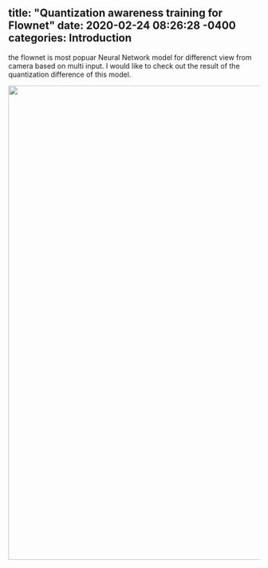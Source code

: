 title: "Quantization awareness training for Flownet"
date: 2020-02-24 08:26:28 -0400
categories: Introduction 
---

the flownet is most popuar Neural Network model for differenct view from camera based on multi input. 
I would like to check out the result of the quantization difference of this model. 


<div>
<img width = "950" src = "https://user-images.githubusercontent.com/5698411/75248950-88743d00-5818-11ea-903b-bcb3fc0c3dbd.png">
</div>
